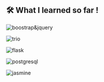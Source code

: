 
## 🛠 What I learned so far !

![boostrap&jquery](https://i.imgur.com/SNHYcFs.png)

![trio](https://i.imgur.com/XaA7FbT.png)

![flask](https://i.imgur.com/KDiM3iw.png) 

![postgresql](https://i.imgur.com/V3lBquT.png) 

![jasmine](https://i.imgur.com/zu2G8V7.jpeg)

<!---
xieb3cky/xieb3cky is a ✨ special ✨ repository because its `README.md` (this file) appears on your GitHub profile.
You can click the Preview link to take a look at your changes.
--->
